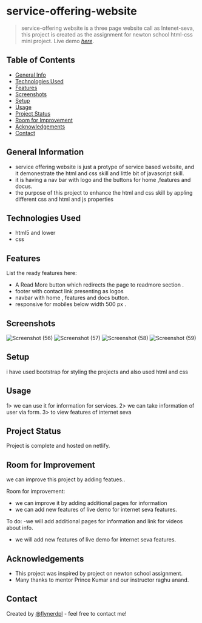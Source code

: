 
# service-offering-website
> service-offering website is a three page website call as Intenet-seva, this project is created as the assignment for newton school html-css mini project.
> Live demo [_here_](https://www.example.com). 

## Table of Contents
* [General Info](#general-information)
* [Technologies Used](#technologies-used)
* [Features](#features)
* [Screenshots](#screenshots)
* [Setup](#setup)
* [Usage](#usage)
* [Project Status](#project-status)
* [Room for Improvement](#room-for-improvement)
* [Acknowledgements](#acknowledgements)
* [Contact](#contact)



## General Information
- service offering website is just a protype of service based website, and it demonestrate the html and css skill and little bit of javascript skill.
- it is having a nav bar with logo and the buttons for home ,features and docus.
- the purpose of this project to enhance the html and css skill by appling  different css and html and js properties



## Technologies Used
- html5 and lower
- css



## Features
List the ready features here:
- A Read More button which redirects the page to readmore section .
- footer with contact link presenting as logos
- navbar with home , features and docs button.
- responsive for mobiles below width 500 px .


## Screenshots
![Screenshot (56)](https://user-images.githubusercontent.com/68631246/182025014-1adae5c6-86e8-46f3-b261-41403166655b.png)
![Screenshot (57)](https://user-images.githubusercontent.com/68631246/182025102-2d199299-216b-4276-8f96-5075c07a5c14.png)
![Screenshot (58)](https://user-images.githubusercontent.com/68631246/182025104-a92b005a-1b1d-4667-960e-2bb2700ea9fd.png)
![Screenshot (59)](https://user-images.githubusercontent.com/68631246/182025105-d54d772d-eff3-40fb-a957-fe887f7cd6c7.png)


## Setup
i have used bootstrap for styling the projects
and also used html and css 


## Usage
1> we can use it for information for services. 
2> we can take information of user via form.
3> to view features of internet seva


## Project Status
Project is complete and hosted on netlify.


## Room for Improvement
we can improve this project by adding featues..

Room for improvement:
- we can improve it by adding additional pages for information 
- we can add new features of live demo for internet seva features.

To do:
-we will add additional pages for information and link for videos about info. 
- we will add new features of live demo for internet seva features.


## Acknowledgements
- This project was inspired by project on newton school assignment.
- Many thanks to mentor Prince Kumar and our instructor raghu anand.



## Contact
Created by [@flynerdpl](112bhaskarshakywar@gmail.com ) - feel free to contact me!


